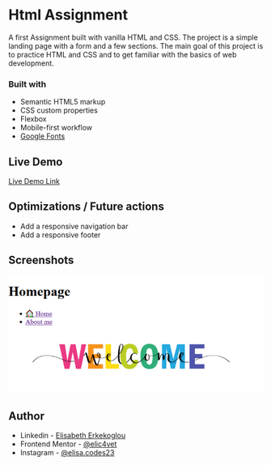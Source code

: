# Html Assignment

A first Assignment built with vanilla HTML and CSS. The project is a simple landing page with a form and a few sections. The main goal of this project is to practice HTML and CSS and to get familiar with the basics of web development.

### Built with

- Semantic HTML5 markup
- CSS custom properties
- Flexbox
- Mobile-first workflow
- [Google Fonts](https://fonts.google.com/)

## Live Demo

[Live Demo Link](https://elic4vet.github.io/html-assignment/)

## Optimizations / Future actions

- Add a responsive navigation bar
- Add a responsive footer
 
## Screenshots

![Screenshot](./links-and-images/images/screenshot.png)


## Author

- Linkedin - [Elisabeth Erkekoglou ](https://www.linkedin.com/in/eerkekoglou/)
- Frontend Mentor - [@elic4vet](https://www.frontendmentor.io/profile/elic4vet)
- Instagram - [@elisa.codes23](https://www.instagram.com/elisa.codes23/)
